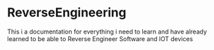 # ReverseEngineering
This i a documentation for everything i need to learn and have already learned to be able to Reverse Engineer Software and IOT devices
